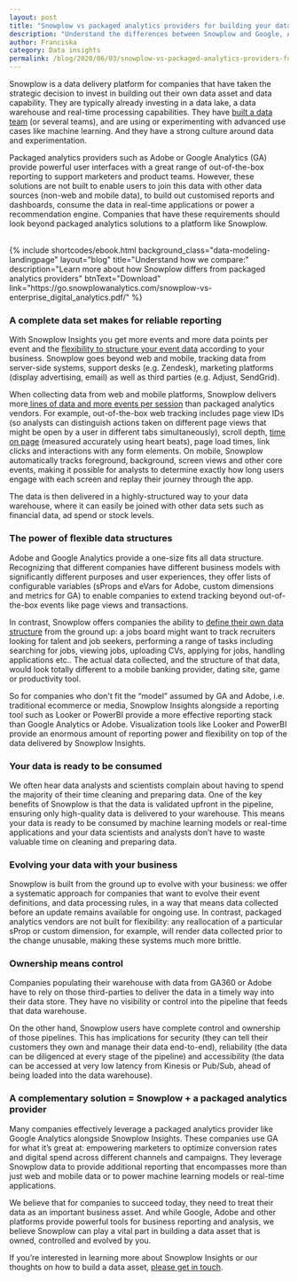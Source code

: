 ```yaml
---
layout: post
title: "Snowplow vs packaged analytics providers for building your data asset"
description: "Understand the differences between Snowplow and Google, Adobe and others when investing in your data asset"
author: Franciska
category: Data insights
permalink: /blog/2020/06/03/snowplow-vs-packaged-analytics-providers-for-building-your-data-asset/
---
```



Snowplow is a data delivery platform for companies that have taken the strategic decision to invest in building out their own data asset and data capability. They are typically already investing in a data lake, a data warehouse and real-time processing capabilities. They have [built a data team](https://snowplowanalytics.com/blog/2020/03/10/how-do-you-structure-your-data-team/) (or several teams), and are using or experimenting with advanced use cases like machine learning. And they have a strong culture around data and experimentation.

Packaged analytics providers such as Adobe or Google Analytics (GA) provide powerful user interfaces with a great range of out-of-the-box reporting to support marketers and product teams. However, these solutions are not built to enable users to join this data with other data sources (non-web and mobile data), to build out customised reports and dashboards, consume the data in real-time applications or power a recommendation engine. Companies that have these requirements should look beyond packaged analytics solutions to a platform like Snowplow.


<br>
{% include shortcodes/ebook.html background_class="data-modeling-landingpage" layout="blog" title="Understand how we compare:" description="Learn more about how Snowplow differs from packaged analytics providers" btnText="Download" link="https://go.snowplowanalytics.com/snowplow-vs-enterprise_digital_analytics.pdf/" %}  




### A complete data set makes for reliable reporting

With Snowplow Insights you get more events and more data points per event and the [flexibility to structure your event data](https://snowplowanalytics.com/blog/2020/01/24/re-thinking-the-structure-of-event-data/) according to your business. Snowplow goes beyond web and mobile, tracking data from server-side systems, support desks (e.g. Zendesk), marketing platforms (display advertising, email) as well as third parties (e.g. Adjust, SendGrid). 

When collecting data from web and mobile platforms, Snowplow delivers more[ lines of data and more events per session](https://next.snowplowanalytics.com/explore-snowplow-data-part-1/) than packaged analytics vendors. For example, out-of-the-box web tracking includes page view IDs (so analysts can distinguish actions taken on different page views that might be open by a user in different tabs simultaneously), scroll depth, [time on page](https://snowplowanalytics.com/blog/2019/08/07/time-spent-is-the-most-important-metric-for-media/) (measured accurately using heart beats), page load times, link clicks and interactions with any form elements. On mobile, Snowplow automatically tracks foreground, background, screen views and other core events, making it possible for analysts to determine exactly how long users engage with each screen and replay their journey through the app.

The data is then delivered in a highly-structured way to your data warehouse, where it can easily be joined with other data sets such as financial data, ad spend or stock levels. 


### The power of flexible data structures  

Adobe and Google Analytics provide a one-size fits all data structure. Recognizing that different companies have different business models with significantly different purposes and user experiences, they offer lists of configurable variables (sProps and eVars for Adobe, custom dimensions and metrics for GA) to enable companies to extend tracking beyond out-of-the-box events like page views and transactions.

In contrast, Snowplow offers companies the ability to [define their own data structure](https://snowplowanalytics.com/blog/2020/01/24/re-thinking-the-structure-of-event-data/) from the ground up: a jobs board might want to track recruiters looking for talent and job seekers, performing a range of tasks including searching for jobs, viewing jobs, uploading CVs, applying for jobs, handling applications etc.. The actual data collected, and the structure of that data, would look totally different to a mobile banking provider, dating site, game or productivity tool. 

So for companies who don't fit the “model” assumed by GA and Adobe, i.e. traditional ecommerce or media, Snowplow Insights alongside a reporting tool such as Looker or PowerBI provide a more effective reporting stack than Google Analytics or Adobe. Visualization tools like Looker and PowerBI provide an enormous amount of reporting power and flexibility on top of the data delivered by Snowplow Insights.


### Your data is ready to be consumed

We often hear data analysts and scientists complain about having to spend the majority of their time cleaning and preparing data. One of the key benefits of Snowplow is that the data is validated upfront in the pipeline, ensuring only high-quality data is delivered to your warehouse. This means your data is ready to be consumed by machine learning models or real-time applications and your data scientists and analysts don’t have to waste valuable time on cleaning and preparing data. 


### Evolving your data with your business

Snowplow is built from the ground up to evolve with your business: we offer a systematic approach for companies that want to evolve their event definitions, and data processing rules, in a way that means data collected before an update remains available for ongoing use. In contrast, packaged analytics vendors are not built for flexibility: any reallocation of a particular sProp or custom dimension, for example, will render data collected prior to the change unusable, making these systems much more brittle.


### Ownership means control

Companies populating their warehouse with data from GA360 or Adobe have to rely on those third-parties to deliver the data in a timely way into their data store. They have no visibility or control into the pipeline that feeds that data warehouse. 

On the other hand, Snowplow users have complete control and ownership of those pipelines. This has implications for security (they can tell their customers they own and manage their data end-to-end), reliability (the data can be diligenced at every stage of the pipeline) and accessibility (the data can be accessed at very low latency from Kinesis or Pub/Sub, ahead of being loaded into the data warehouse).


### A complementary solution = Snowplow + a packaged analytics provider

Many companies effectively leverage a packaged analytics provider like Google Analytics alongside Snowplow Insights. These companies use GA for what it’s great at: empowering marketers to optimize conversion rates and digital spend across different channels and campaigns. They leverage Snowplow data to provide additional reporting that encompasses more than just web and mobile data or to power machine learning models or real-time applications.

We believe that for companies to succeed today, they need to treat their data as an important business asset. And while Google, Adobe and other platforms provide powerful tools for business reporting and analysis, we believe Snowplow can play a vital part in building a data asset that is owned, controlled and evolved by you.

If you’re interested in learning more about Snowplow Insights or our thoughts on how to build a data asset, [please get in touch](https://snowplowanalytics.com/get-started/).
